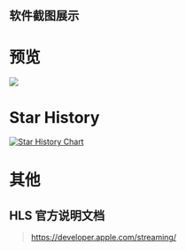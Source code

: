 

## 软件截图展示


# 预览
![](../images/flybird-setting.jpg)
# Star History

[![Star History Chart](https://api.star-history.com/svg?repos=youwen21/flybird-m3u8downloader&type=Date)](https://star-history.com/#youwen21/flybird-m3u8downloader&Date)


# 其他
## HLS 官方说明文档
> https://developer.apple.com/streaming/